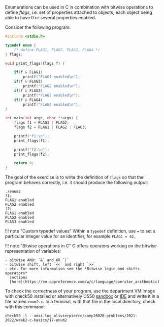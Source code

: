 Enumerations can be used in C in combination with bitwise operations to define
*flags*, i.e. set of properties attached to objects, each object being able to
have 0 or several properties enabled.

Consider the following program:

```c
#include <stdio.h>

typedef enum {
    /* define FLAG1, FLAG2, FLAG3, FLAG4 */
} flags;

void print_flags(flags f) {

    if(f & FLAG1)
        printf("FLAG1 enabled\n");
    if(f & FLAG2)
        printf("FLAG2 enabled\n");
    if(f & FLAG3)
        printf("FLAG3 enabled\n");
    if(f & FLAG4)
        printf("FLAG4 enabled\n");
}

int main(int argc, char **argv) {
    flags f1 = FLAG1 | FLAG2;
    flags f2 = FLAG1 | FLAG2 | FLAG3;

    printf("f1:\n");
    print_flags(f1);

    printf("f2:\n");
    print_flags(f2);

    return 0;
}
```

The goal of the exercise is to write the definition of `flags` so that the
program behaves correctly, i.e. it should produce the following output:

```shell
./enum2
f1:
FLAG1 enabled
FLAG2 enabled
f2:
FLAG1 enabled
FLAG2 enabled
FLAG3 enabled
```

!!! note "Custom typedef values"
    Within a `typedef` definition, use `=` to set a particular integer value
    for an identifier, for example `FLAG1 = 42,`

!!! note "Bitwise operations in C"
    C offers operators working on the bitwise representation of variables:

    - bitwise AND: `&` and OR `|`
    - bitwise shift, left `<<` and right `>>`
    - etc. For more information see the *Bitwise logic and shifts operators*
      sections
      [here](https://en.cppreference.com/w/c/language/operator_arithmetic)

To check the correctness of your program, use the department VM image with check50 installed or alternatively CS50 [sandbox](sandbox.cs50.io)
or [IDE](ide.cs50.io) and write it in a file named `enum2.c`. In a terminal,
with that file in the local directory, check with this command:
```shell
check50 -l --ansi-log olivierpierre/comp26020-problems/2021-2022/week2-c-basics/17-enum2
```
